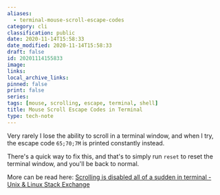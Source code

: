 ```yaml
---
aliases:
  - terminal-mouse-scroll-escape-codes
category: cli
classification: public
date: 2020-11-14T15:58:33
date_modified: 2020-11-14T15:58:33
draft: false
id: 20201114155833
image: 
links: 
local_archive_links: 
pinned: false
print: false
series: 
tags: [mouse, scrolling, escape, terminal, shell]
title: Mouse Scroll Escape Codes in Terminal
type: tech-note
---
```


Very rarely I lose the ability to scroll in a terminal window, and when I try, the escape code `65;70;7M` is printed constantly instead.

There's a quick way to fix this, and that's to simply run `reset` to reset the terminal window, and you'll be back to normal.

More can be read here: [Scrolling is disabled all of a sudden in terminal - Unix & Linux Stack Exchange](https://unix.stackexchange.com/questions/259922/scrolling-is-disabled-all-of-a-sudden-in-terminal)

